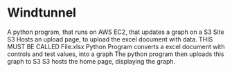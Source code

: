 # Windtunnel
A python program, that runs on AWS EC2, that updates a graph on a S3 Site
	S3 Hosts an upload page, to upload the excel document with data. THIS MUST BE CALLED File.xlsx
	Python Program converts a excel document with controls and test values, into a graph
	The python program then uploads this graph to S3
	S3 hosts the home page, displaying the graph.
